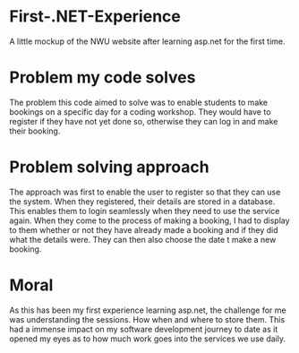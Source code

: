 # First-.NET-Experience
A little mockup of the NWU website after learning asp.net for the first time.

# Problem my code solves
The problem this code aimed to solve was to enable students to make bookings on a specific day for a coding workshop.
They would have to register if they have not yet done so, otherwise they can log in and make their booking.

# Problem solving approach
The approach was first to enable the user to register so that they can use the system.  When they registered, their details
are stored in a database.  This enables them to login seamlessly when they need to use the service again.  When they come to the process 
of making a booking, I had to display to them whether or not they have already made a booking and if they did what the details were.  They can then also 
choose the date t make a new booking.

# Moral 
As this has been my first experience learning asp.net, the challenge for me was understanding the sessions.  How when and where
to store them.  This had a immense impact on my software development journey to date as it opened my eyes as to how much work goes into
the services we use daily.
